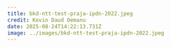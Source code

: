```yaml
---
title: bkd-ntt-test-praja-ipdn-2022.jpeg
credit: Kevin Daud Oemanu
date: 2025-08-24T14:22:13.731Z
image: ../images/bkd-ntt-test-praja-ipdn-2022.jpeg
---
```



